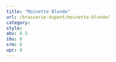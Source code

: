 ```yaml
---
title: "Moinette Blonde"
url: /brasserie-dupont/moinette-blonde/
category: 
style: 
abv: 8.5
ibu: 0
srm: 0
upc: 0
---
```


